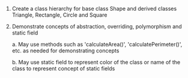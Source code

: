 1.  Create a class hierarchy for base class Shape and derived classes Triangle, Rectangle, Circle and Square

2.  Demonstrate concepts of abstraction, overriding, polymorphism and static field

    a.  May use methods such as 'calculateArea()', 'calculatePerimeter()', etc. as needed for demonstrating concepts

    b.  May use static field to represent color of the class or name of the class to represent concept of static fields
